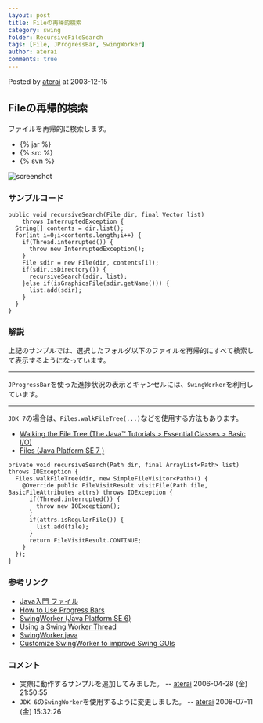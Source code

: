 ```yaml
---
layout: post
title: Fileの再帰的検索
category: swing
folder: RecursiveFileSearch
tags: [File, JProgressBar, SwingWorker]
author: aterai
comments: true
---
```


Posted by [aterai](http://terai.xrea.jp/aterai.html) at 2003-12-15

## Fileの再帰的検索
ファイルを再帰的に検索します。

- {% jar %}
- {% src %}
- {% svn %}

<!-- dummy comment line for breaking list -->

![screenshot](https://lh6.googleusercontent.com/_9Z4BYR88imo/TQTRh7du1II/AAAAAAAAAhU/jcMUoOTcbTU/s800/RecursiveFileSearch.png)

### サンプルコード
<pre class="prettyprint"><code>public void recursiveSearch(File dir, final Vector list)
    throws InterruptedException {
  String[] contents = dir.list();
  for(int i=0;i&lt;contents.length;i++) {
    if(Thread.interrupted()) {
      throw new InterruptedException();
    }
    File sdir = new File(dir, contents[i]);
    if(sdir.isDirectory()) {
      recursiveSearch(sdir, list);
    }else if(isGraphicsFile(sdir.getName())) {
      list.add(sdir);
    }
  }
}
</code></pre>

### 解説
上記のサンプルでは、選択したフォルダ以下のファイルを再帰的にすべて検索して表示するようになっています。

- - - -
`JProgressBar`を使った進捗状況の表示とキャンセルには、`SwingWorker`を利用しています。

- - - -
`JDK 7`の場合は、`Files.walkFileTree(...)`などを使用する方法もあります。

- [Walking the File Tree (The Java™ Tutorials > Essential Classes > Basic I/O)](http://docs.oracle.com/javase/tutorial/essential/io/walk.html)
- [Files (Java Platform SE 7 )](http://docs.oracle.com/javase/7/docs/api/java/nio/file/Files.html#walkFileTree%28java.nio.file.Path,%20java.nio.file.FileVisitor%29)

<!-- dummy comment line for breaking list -->

<pre class="prettyprint"><code>private void recursiveSearch(Path dir, final ArrayList&lt;Path&gt; list) throws IOException {
  Files.walkFileTree(dir, new SimpleFileVisitor&lt;Path&gt;() {
    @Override public FileVisitResult visitFile(Path file, BasicFileAttributes attrs) throws IOException {
      if(Thread.interrupted()) {
        throw new IOException();
      }
      if(attrs.isRegularFile()) {
        list.add(file);
      }
      return FileVisitResult.CONTINUE;
    }
  });
}
</code></pre>

### 参考リンク
- [Java入門 ファイル](http://msugai.fc2web.com/java/IO/fileObj.html)
- [How to Use Progress Bars](http://docs.oracle.com/javase/tutorial/uiswing/components/progress.html)
- [SwingWorker (Java Platform SE 6)](http://docs.oracle.com/javase/jp/6/api/javax/swing/SwingWorker.html)
- [Using a Swing Worker Thread](http://web.archive.org/web/20090830092511/http://java.sun.com/products/jfc/tsc/articles/threads/threads2.html)
- [SwingWorker.java](http://web.archive.org/web/20090811085550/http://java.sun.com/products/jfc/tsc/articles/threads/src/SwingWorker.java)
- [Customize SwingWorker to improve Swing GUIs](http://www.javaworld.com/javaworld/jw-06-2003/jw-0606-swingworker-p3.html)

<!-- dummy comment line for breaking list -->

### コメント
- 実際に動作するサンプルを追加してみました。 -- [aterai](http://terai.xrea.jp/aterai.html) 2006-04-28 (金) 21:50:55
- `JDK 6`の`SwingWorker`を使用するように変更しました。 -- [aterai](http://terai.xrea.jp/aterai.html) 2008-07-11 (金) 15:32:26

<!-- dummy comment line for breaking list -->

